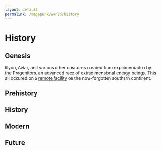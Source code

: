 ```yaml
---
layout: default
permalink: /magepunk/world/history
---
```


# History

## Genesis

Illyon, Aviar, and various other creatures created from expirimentation by the Progenitors, an advanced race of extradimensional energy beings. This all occured on a [remote facility](./places/progenitor-facility.md) on the now-forgotten southern continent.

## Prehistory

## History

## Modern

## Future